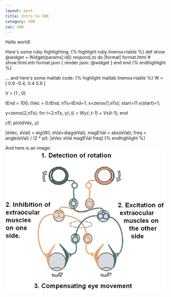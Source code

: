 ```yaml
---
layout: post
title: Intro to VOR
category: VOR
cat: VOR
---
```

Hello world!

Here\'s some ruby highlighting:
{% highlight ruby linenos=table %}
def show
  @widget = Widget(params[:id])
  respond_to do |format|
    format.html # show.html.erb
    format.json { render json: @widget }
  end
end
{% endhighlight %}


... and here's some matlab code:
{% highlight matlab linenos=table %}
W = [ 0.9 -0.4;
      0.4 0.9 ]

V = [1 ; 0]

tEnd = 100;
tVec = 0:tEnd;
nTs=tEnd+1;
x=zeros(1,nTs);
start=11
x(start)=1;

y=zeros(2,nTs);
for t=2:nTs,
    y(:,t) = W*y(:,t-1) + V*x(t-1);
end

clf;
plot(tVec, y)

[eVec, eVal] = eig(W);
eVal=diag(eVal);
magEVal = abs(eVal);
freq = angle(eVal) / (2 * pi);
[eVec eVal magEVal freq]
{% endhighlight %}


And here is an image:
![Vestibulo-ocular reflex](/images/VOR.png) 